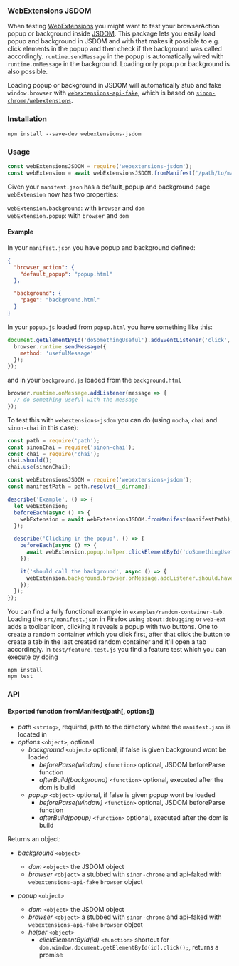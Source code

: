 ### WebExtensions JSDOM

When testing [WebExtensions](https://developer.mozilla.org/Add-ons/WebExtensions) you might want to test your browserAction popup or background inside [JSDOM](https://github.com/jsdom/jsdom). This package lets you easily load popup and background in JSDOM and with that makes it possible to e.g. click elements in the popup and then check if the background was called accordingly. `runtime.sendMessage` in the popup is automatically wired with `runtime.onMessage` in the background. Loading only popup or background is also possible.

Loading popup or background in JSDOM will automatically stub and fake `window.browser` with [`webextensions-api-fake`](https://github.com/stoically/webextensions-api-fake), which is based on [`sinon-chrome/webextensions`](https://github.com/acvetkov/sinon-chrome).


### Installation

```
npm install --save-dev webextensions-jsdom
```

### Usage

```js
const webExtensionsJSDOM = require('webextensions-jsdom');
const webExtension = await webExtensionsJSDOM.fromManifest('/path/to/manifest/directory');
```

Given your `manifest.json` has a default_popup and background page `webExtension` now has two properties:

`webExtension.background`: with `browser` and `dom`  
`webExtension.popup`: with `browser` and `dom`



#### Example

In your `manifest.json` you have popup and background defined:

```json
{
  "browser_action": {
    "default_popup": "popup.html"
  },

  "background": {
    "page": "background.html"
  }
}
```

In your `popup.js` loaded from `popup.html` you have something like this:

```js
document.getElementById('doSomethingUseful').addEventListener('click', () => {
  browser.runtime.sendMessage({
    method: 'usefulMessage'
  });
});
```

and in your `background.js` loaded from the `background.html`

```js
browser.runtime.onMessage.addListener(message => {
  // do something useful with the message
});
```

To test this with `webextensions-jsdom` you can do (using `mocha`, `chai` and `sinon-chai` in this case):

```js
const path = require('path');
const sinonChai = require('sinon-chai');
const chai = require('chai');
chai.should();
chai.use(sinonChai);

const webExtensionsJSDOM = require('webextensions-jsdom');
const manifestPath = path.resolve(__dirname);

describe('Example', () => {
  let webExtension;
  beforeEach(async () => {
    webExtension = await webExtensionsJSDOM.fromManifest(manifestPath);
  });

  describe('Clicking in the popup', () => {
    beforeEach(async () => {
      await webExtension.popup.helper.clickElementById('doSomethingUseful');
    });

    it('should call the background', async () => {
      webExtension.background.browser.onMessage.addListener.should.have.been.calledOnce;
    });
  });
});
```

You can find a fully functional example in `examples/random-container-tab`. Loading the `src/manifest.json` in Firefox using `about:debugging` or `web-ext` adds a toolbar icon, clicking it reveals a popup with two buttons. One to create a random container which you click first, after that click the button to create a tab in the last created random container and it'll open a tab accordingly. In `test/feature.test.js` you find a feature test which you can execute by doing

```
npm install
npm test
```



### API

#### Exported function fromManifest(path[, options])

* *path* `<string>`, required, path to the directory where the `manifest.json` is located in
* *options* `<object>`, optional
  * *background* `<object>` optional, if false is given background wont be loaded
    * *beforeParse(window)* `<function>` optional, JSDOM beforeParse function
    * *afterBuild(background)* `<function>` optional, executed after the dom is build
  * *popup* `<object>` optional, if false is given popup wont be loaded
    * *beforeParse(window)* `<function>` optional, JSDOM beforeParse function
    * *afterBuild(popup)* `<function>` optional, executed after the dom is build


Returns an object:

* *background* `<object>`
  * *dom* `<object>` the JSDOM object
  * *browser* `<object>` a stubbed with `sinon-chrome` and api-faked with `webextensions-api-fake` `browser` object

* *popup* `<object>`
  * *dom* `<object>` the JSDOM object
  * *browser* `<object>` a stubbed with `sinon-chrome` and api-faked with `webextensions-api-fake` `browser` object
  * *helper* `<object>`
    * *clickElementById(id)* `<function>` shortcut for `dom.window.document.getElementById(id).click();`, returns a promise